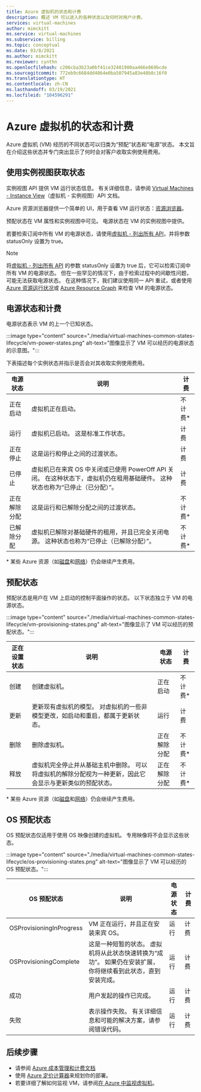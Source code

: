 ```yaml
---
title: Azure 虚拟机的状态和计费
description: 概述 VM 可以进入的各种状态以及何时对用户计费。
services: virtual-machines
author: mimckitt
ms.service: virtual-machines
ms.subservice: billing
ms.topic: conceptual
ms.date: 03/8/2021
ms.author: mimckitt
ms.reviewer: cynthn
ms.openlocfilehash: c206cba3b23a0bf41ce32481980aa466e869bcde
ms.sourcegitcommit: 772eb9c6684dd4864e0ba507945a83e48b8c16f0
ms.translationtype: HT
ms.contentlocale: zh-CN
ms.lasthandoff: 03/19/2021
ms.locfileid: "104596291"
---
```

# <a name="states-and-billing-of-azure-virtual-machines"></a>Azure 虚拟机的状态和计费

Azure 虚拟机 (VM) 经历的不同状态可以归类为“预配”状态和“电源”状态。 本文旨在介绍这些状态并专门突出显示了何时会对客户收取实例使用费用。 

## <a name="get-states-using-instance-view"></a>使用实例视图获取状态

实例视图 API 提供 VM 运行状态信息。 有关详细信息，请参阅 [Virtual Machines - Instance View](/rest/api/compute/virtualmachines/instanceview)（虚拟机 - 实例视图）API 文档。

Azure 资源浏览器提供一个简单的 UI，用于查看 VM 运行状态：[资源浏览器](https://resources.azure.com/)。

预配状态在 VM 属性和实例视图中可见。 电源状态在 VM 的实例视图中提供。

若要检索订阅中所有 VM 的电源状态，请使用[虚拟机 - 列出所有 API](/rest/api/compute/virtualmachines/listall)，并将参数 statusOnly 设置为 true。

> [!NOTE]
> 将[虚拟机 - 列出所有 API](/rest/api/compute/virtualmachines/listall) 的参数 statusOnly 设置为 true 后，它可以检索订阅中所有 VM 的电源状态。 但在一些罕见的情况下，由于检索过程中的间歇性问题，可能无法获取电源状态。 在这种情况下，我们建议使用同一 API 重试，或者使用 [Azure 资源运行状况](../service-health/resource-health-overview.md)或 [Azure Resource Graph](..//governance/resource-graph/overview.md) 来检查 VM 的电源状态。
 
## <a name="power-states-and-billing"></a>电源状态和计费

电源状态表示 VM 的上一个已知状态。

:::image type="content" source="./media/virtual-machines-common-states-lifecycle/vm-power-states.png" alt-text="图像显示了 VM 可以经历的电源状态的示意图。":::

下表描述每个实例状态并指示是否会对其收取实例使用费用。

| 电源状态 | 说明 | 计费 |  
|---|---|---|
| 正在启动| 虚拟机正在启动。 |不计费* | 
| 运行 | 虚拟机已启动。 这是标准工作状态。 | 计费 | 
| 正在停止 | 这是运行和停止之间的过渡状态。 | 计费| 
|已停止 | 虚拟机已在来宾 OS 中关闭或已使用 PowerOff API 关闭。 在这种状态下，虚拟机仍在租用基础硬件。 这种状态也称为“已停止（已分配）”。 | 计费 | 
| 正在解除分配 | 这是运行和已解除分配之间的过渡状态。 | 不计费* | 
| 已解除分配 | 虚拟机已解除对基础硬件的租用，并且已完全关闭电源。 这种状态也称为“已停止（已解除分配）”。 | 不计费* | 

&#42; 某些 Azure 资源（如[磁盘](https://azure.microsoft.com/pricing/details/managed-disks)和[网络](https://azure.microsoft.com/pricing/details/bandwidth/)）仍会继续产生费用。


## <a name="provisioning-states"></a>预配状态

预配状态是用户在 VM 上启动的控制平面操作的状态。 以下状态独立于 VM 的电源状态。

:::image type="content" source="./media/virtual-machines-common-states-lifecycle/vm-provisioning-states.png" alt-text="图像显示了 VM 可以经历的预配状态。":::

| 正在设置状态 | 说明 | 电源状态 | 计费 | 
|---|---|---|---|
| 创建 | 创建虚拟机。 | 正在启动 | 不计费* | 
| 更新 | 更新现有虚拟机的模型。 对虚拟机的一些非模型更改，如启动和重启，都属于更新状态。 | 运行 | 计费 | 
| 删除 | 删除虚拟机。 | 正在解除分配 | 不计费* |
| 释放 | 虚拟机完全停止并从基础主机中删除。 可以将虚拟机的解除分配视为一种更新，因此它会显示与更新类似的预配状态。 | 正在解除分配 | 不计费* | 

&#42; 某些 Azure 资源（如[磁盘](https://azure.microsoft.com/pricing/details/managed-disks)和[网络](https://azure.microsoft.com/pricing/details/bandwidth/)）仍会继续产生费用。

## <a name="os-provisioning-states"></a>OS 预配状态
OS 预配状态仅适用于使用 OS 映像创建的虚拟机。 专用映像将不会显示这些状态。 

:::image type="content" source="./media/virtual-machines-common-states-lifecycle/os-provisioning-states.png" alt-text="图像显示了 VM 可以经历的 OS 预配状态。":::

| OS 预配状态 | 说明 | 电源状态 | 计费 | 
|---|---|---|---|
| OSProvisioningInProgress | VM 正在运行，并且正在安装来宾 OS。 | 运行 | 计费 | 
| OSProvisioningComplete | 这是一种短暂的状态。 虚拟机将从此状态快速转换为“成功”。 如果仍在安装扩展，你将继续看到此状态，直到安装完成。 | 运行 | 计费 | 
| 成功 | 用户发起的操作已完成。 | 运行 | 计费 | 
| 失败 | 表示操作失败。 有关详细信息和可能的解决方案，请参阅错误代码。 | 运行  | 计费 | 


## <a name="next-steps"></a>后续步骤
- 请参阅 [Azure 成本管理和计费文档](../cost-management-billing/index.yml)
- 使用 [Azure 定价计算器](https://azure.microsoft.com/pricing/calculator/)来规划你的部署。
- 若要详细了解如何监视 VM，请参阅[在 Azure 中监视虚拟机](../azure-monitor/vm/monitor-vm-azure.md)。
